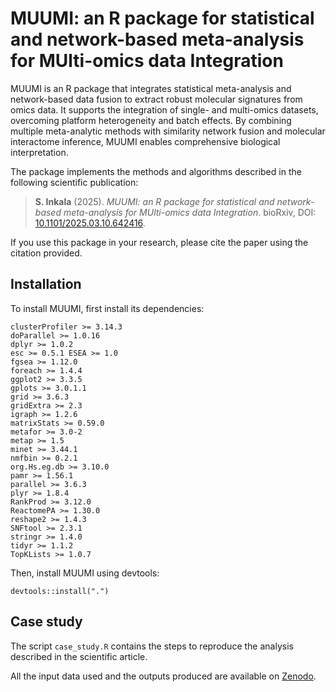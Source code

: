 # MUUMI: an R package for statistical and network-based meta-analysis for MUlti-omics data Integration

MUUMI is an R package that integrates statistical meta-analysis and network-based data fusion to extract robust molecular signatures from omics data.
It supports the integration of single- and multi-omics datasets, overcoming platform heterogeneity and batch effects.
By combining multiple meta-analytic methods with similarity network fusion and molecular interactome inference, MUUMI enables comprehensive biological interpretation.

The package implements the methods and algorithms described in the following scientific publication:

> **S. Inkala** (2025). *MUUMI: an R package for statistical and network-based meta-analysis for MUlti-omics data Integration*. bioRxiv, DOI: [10.1101/2025.03.10.642416](https://doi.org/10.1101/2025.03.10.642416).

If you use this package in your research, please cite the paper using the citation provided.

## Installation
To install MUUMI, first install its dependencies:

```
clusterProfiler >= 3.14.3 
doParallel >= 1.0.16 
dplyr >= 1.0.2 
esc >= 0.5.1 ESEA >= 1.0 
fgsea >= 1.12.0 
foreach >= 1.4.4 
ggplot2 >= 3.3.5 
gplots >= 3.0.1.1 
grid >= 3.6.3 
gridExtra >= 2.3 
igraph >= 1.2.6 
matrixStats >= 0.59.0 
metafor >= 3.0-2 
metap >= 1.5 
minet >= 3.44.1 
nmfbin >= 0.2.1
org.Hs.eg.db >= 3.10.0
pamr >= 1.56.1
parallel >= 3.6.3 
plyr >= 1.8.4 
RankProd >= 3.12.0 
ReactomePA >= 1.30.0 
reshape2 >= 1.4.3 
SNFtool >= 2.3.1 
stringr >= 1.4.0 
tidyr >= 1.1.2
TopKLists >= 1.0.7
```

Then, install MUUMI using devtools:

```
devtools::install(".")
```

## Case study
The script `case_study.R` contains the steps to reproduce the analysis described in the scientific article.

All the input data used and the outputs produced are available on [Zenodo](https://zenodo.org/records/15019060).
